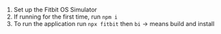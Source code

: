 1. Set up the Fitbit OS Simulator
2. If running for the first time, run `npm i`
3. To run the application run `npx fitbit` then `bi` -> means build and install


